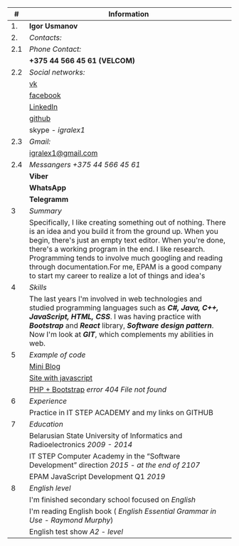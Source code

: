 |#| Information|
|------- | --------------------------------------------------------------------------------------- |
|1. | **Igor Usmanov**                 |
|2. | *Contacts:*                     | 
|2.1| *Phone Contact:*               |
|   | **+375 44 566 45 61 (VELCOM)**   | 
|2.2| *Social networks:*             |
|   |[vk](https://vk.com/igralex1)|
|   |[facebook](https://www.facebook.com/igralex1)|
|   |[LinkedIn](https://www.linkedin.com/in/igor-usmanov-5ab737114/)|
|   |[github](https://github.com/igralex1)|
|   |skype - *igralex1*|
|2.3| *Gmail:* |
|   |[igralex1@gmail.com](igralex1@gmail.com)|
|2.4|*Messangers +375 44 566 45 61*|
|   |**Viber**|
|   |**WhatsApp**|
|   |**Telegramm**|
|3  |*Summary*|
|   |Specifically, I like creating something out of nothing. There is an idea and you build it from the ground up. When you begin, there's just an empty text editor. When you're done, there's a working program in the end. I like research. Programming tends to involve much googling and reading through documentation.For me, EPAM is a good company to start my career to realize a lot of things and  idea's|
|4  |*Skills*|
|   |The last years I'm involved in web technologies and studied programming languages such as ***C#, Java, C++, JavaScript, HTML, CSS***. I was having practice with ***Bootstrap*** and ***React*** library, ***Software design pattern***. Now I'm look at ***GIT***, which complements my abilities in web.|
|5  |*Example of code*|
|   |[Mini Blog](https://igralex1.github.io/BlogRealese/)|
|   |[Site with javascript](https://igralex1.github.io/SiteWIthJS/)|
|   |[PHP + Bootstrap](https://igralex1.github.io/adminkaPHPbootstrap) *error 404 File not found*|
|6  |*Experience*|
|   |Practice in IT STEP ACADEMY and my links on GITHUB|
|7  |*Education* |
|   |Belarusian State University of Informatics and Radioelectronics *2009 - 2014* |
|   |IT STEP Computer Academy in the “Software Development” direction *2015 - at the end of 2107*|
|   | EPAM JavaScript Development Q1  *2019*|
|8  |*English level*|
|   |I'm finished secondary school focused on *English*|
|   |I'm reading English book (	*English Essential Grammar in Use - Raymond Murphy*)|
|   |English test show *A2 - level*|
